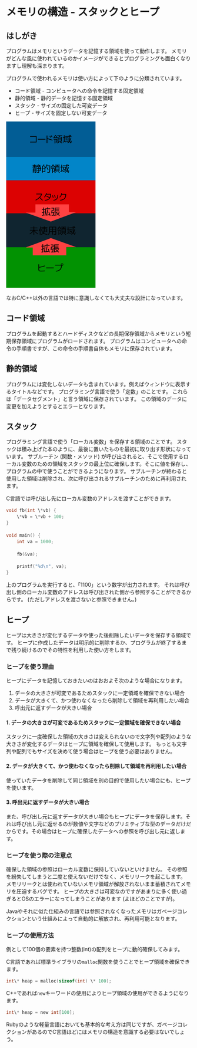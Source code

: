 # メモリの構造 - スタックとヒープ
## はしがき
プログラムはメモリというデータを記憶する領域を使って動作します。
メモリがどんな風に使われているのかイメージができるとプログラミングも面白くなりますし理解も深まります。

<div class="outline"></div>

プログラムで使われるメモリは使い方によって下のように分類されています。

* コード領域 - コンピュータへの命令を記憶する固定領域
* 静的領域 - 静的データを記憶する固定領域
* スタック - サイズの固定した可変データ
* ヒープ - サイズを固定しない可変データ

![メモリの構造図](images/prog-general/memory-structure.png)

なおC/C++以外の言語では特に意識しなくても大丈夫な設計になっています。

## コード領域
プログラムを起動するとハードディスクなどの長期保存領域からメモリという短期保存領域にプログラムがロードされます。
プログラムはコンピュータへの命令の手順書ですが、この命令の手順書自体もメモリに保存されています。

## 静的領域
プログラムには変化しないデータも含まれています。例えばウィンドウに表示するタイトルなどです。
プログラミング言語で使う「定数」のことです。
これらは「データセグメント」と言う領域に保存されています。
この領域のデータに変更を加えようとするとエラーとなります。

## スタック
プログラミング言語で使う「ローカル変数」を保存する領域のことです。
スタックは積み上げた本のように、最後に置いたものを最初に取り出す形状になっています。
サブルーチン (関数・メソッド) が呼び出されると、そこで使用するローカル変数のための領域をスタックの最上位に確保します。そこに値を保存し、プログラムの中で使うことができるようになります。
サブルーチンが終わると使用した領域は削除され、次に呼び出されるサブルーチンのために再利用されます。

C言語では呼び出し先にローカル変数のアドレスを渡すことができます。
```C言語による例.c
void fb(int \*vb) {
    \*vb = \*vb + 100;
}

void main() {
    int va = 1000;

    fb(&va);

    printf("%d\n", va);
}
```
上のプログラムを実行すると、「1100」という数字が出力されます。
それは呼び出し側のローカル変数のアドレスは呼び出された側から参照することができるからです。
(ただしアドレスを渡さないと参照できません。)

## ヒープ
ヒープは大きさが変化するデータや使った後削除したいデータを保存する領域です。
ヒープに作成したデータは明示的に削除するか、プログラムが終了するまで残り続けるのでその特性を利用した使い方をします。

### ヒープを使う理由
ヒープにデータを記憶しておきたいのはおおよそ次のような場合になります。
1. データの大きさが可変であるためスタックに一定領域を確保できない場合
2. データが大きくて、かつ使わなくなったら削除して領域を再利用したい場合
3. 呼出元に返すデータが大きい場合

#### 1. データの大きさが可変であるためスタックに一定領域を確保できない場合
スタックに一度確保した領域の大きさは変えられないので文字列や配列のような大きさが変化するデータはヒープに領域を確保して使用します。
もっとも文字列や配列でもサイズを決めて使う場合はヒープを使う必要はありません。

#### 2. データが大きくて、かつ使わなくなったら削除して領域を再利用したい場合
使っていたデータを削除して同じ領域を別の目的で使用したい場合にも、ヒープを使います。

#### 3. 呼出元に返すデータが大きい場合
また、呼び出し元に返すデータが大きい場合もヒープにデータを保存します。それは呼び出し元に返せるのが数値や文字などのプリミティブな型のデータだけだからです。その場合はヒープに確保したデータへの参照を呼び出し元に返します。

### ヒープを使う際の注意点
確保した領域の参照はローカル変数に保持していないといけません。
その参照を紛失してしまうと二度と使えないだけでなく、メモリリークを起こします。
メモリリークとは使われていないメモリ領域が解放されないまま蓄積されてメモリを圧迫するバグです。
ヒープの大きさは可変なのですがあまりに多く使い過ぎるとOSのエラーになってしまうことがあります (よほどのことですが)。

Javaやそれに似た仕組みの言語では参照されなくなったメモリはガベージコレクションという仕組みによって自動的に解放され、再利用可能となります。

### ヒープの使用方法
例として100個の要素を持つ整数(int)の配列をヒープに動的確保してみます。

C言語であれば標準ライブラリの`malloc`関数を使うことでヒープ領域を確保できます。
```C言語による例.c
int\* heap = malloc(sizeof(int) \* 100);
```
C++であれば`new`キーワードの使用によりヒープ領域の使用ができるようになります。
```C++による例.c
int\* heap = new int[100];
```
Rubyのような軽量言語においても基本的な考え方は同じですが、ガベージコレクションがあるのでC言語ほどにはメモリの構造を意識する必要はないでしょう。


